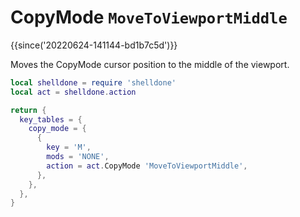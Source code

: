 # CopyMode `MoveToViewportMiddle`

{{since('20220624-141144-bd1b7c5d')}}

Moves the CopyMode cursor position to the middle of the viewport.


```lua
local shelldone = require 'shelldone'
local act = shelldone.action

return {
  key_tables = {
    copy_mode = {
      {
        key = 'M',
        mods = 'NONE',
        action = act.CopyMode 'MoveToViewportMiddle',
      },
    },
  },
}
```

